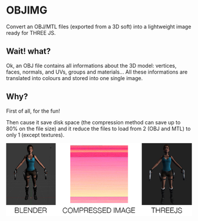 # OBJIMG
Convert an OBJ/MTL files (exported from a 3D soft) into a lightweight image ready for THREE JS.

## Wait! what?
Ok, an OBJ file contains all informations about the 3D model: vertices, faces, normals, and UVs, groups and materials...
All these informations are translated into colours and stored into one single image.

## Why?
First of all, for the fun!

Then cause it save disk space (the compression method can save up to 80% on the file size) and it reduce the files to load from 2 (OBJ and MTL) to only 1 (except textures).

![sample schema](resources/schema.jpg)
